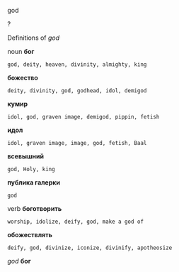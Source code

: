 god

?


Definitions of _god_

noun
**бог**

    god, deity, heaven, divinity, almighty, king
**божество**

    deity, divinity, god, godhead, idol, demigod
**кумир**

    idol, god, graven image, demigod, pippin, fetish
**идол**

    idol, graven image, image, god, fetish, Baal
**всевышний**

    god, Holy, king
**публика галерки**

    god

verb
**боготворить**

    worship, idolize, deify, god, make a god of
**обожествлять**

    deify, god, divinize, iconize, divinify, apotheosize

_god_
**бог**